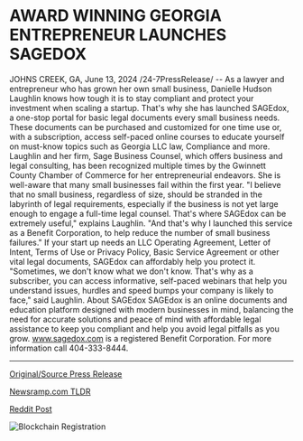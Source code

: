 # AWARD WINNING GEORGIA ENTREPRENEUR LAUNCHES SAGEDOX

JOHNS CREEK, GA, June 13, 2024 /24-7PressRelease/ -- As a lawyer and entrepreneur who has grown her own small business, Danielle Hudson Laughlin knows how tough it is to stay compliant and protect your investment when scaling a startup. That's why she has launched SAGEdox, a one-stop portal for basic legal documents every small business needs. These documents can be purchased and customized for one time use or, with a subscription, access self-paced online courses to educate yourself on must-know topics such as Georgia LLC law, Compliance and more.   Laughlin and her firm, Sage Business Counsel, which offers business and legal consulting, has been recognized multiple times by the Gwinnett County Chamber of Commerce for her entrepreneurial endeavors. She is well-aware that many small businesses fail within the first year.  "I believe that no small business, regardless of size, should be stranded in the labyrinth of legal requirements, especially if the business is not yet large enough to engage a full-time legal counsel. That's where SAGEdox can be extremely useful," explains Laughlin. "And that's why I launched this service as a Benefit Corporation, to help reduce the number of small business failures."   If your start up needs an LLC Operating Agreement, Letter of Intent, Terms of Use or Privacy Policy, Basic Service Agreement or other vital legal documents, SAGEdox can affordably help you protect it.   "Sometimes, we don't know what we don't know. That's why as a subscriber, you can access informative, self-paced webinars that help you understand issues, hurdles and speed bumps your company is likely to face," said Laughlin.  About SAGEdox SAGEdox is an online documents and education platform designed with modern businesses in mind, balancing the need for accurate solutions and peace of mind with affordable legal assistance to keep you compliant and help you avoid legal pitfalls as you grow. www.sagedox.com is a registered Benefit Corporation. For more information call 404-333-8444. 

---

[Original/Source Press Release](https://www.24-7pressrelease.com/press-release/511686/award-winning-georgia-entrepreneur-launches-sagedox)
                    

[Newsramp.com TLDR](None) 



[Reddit Post](https://www.reddit.com/r/Business_NewsRamp/comments/1detd0k/entrepreneur_launches_sagedox_for_small_business/) 



![Blockchain Registration](https://cdn.newsramp.app/24-7PressRelease/qrcode/246/13/waitDGeP.webp)